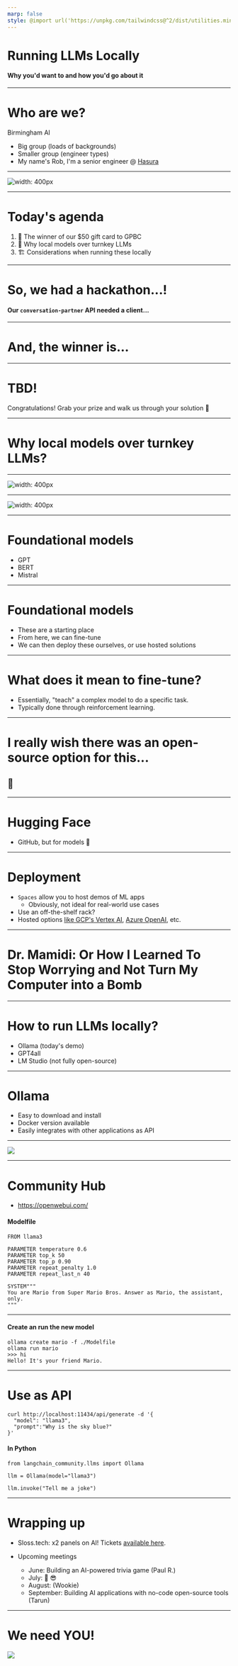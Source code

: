 ```yaml
---
marp: false
style: @import url('https://unpkg.com/tailwindcss@^2/dist/utilities.min.css');
---
```


# Running LLMs Locally

#### Why you'd want to and how you'd go about it

---

# Who are we?

Birmingham AI

- Big group (loads of backgrounds)
- Smaller group (engineer types)
- My name's Rob, I'm a senior engineer @ [Hasura](https://hasura.io/)

---

![width: 400px](sponsors.png)

---

# Today's agenda

1. 🎁 The winner of our $50 gift card to GPBC
2. 🤗 Why local models over turnkey LLMs
3. 🏗️ Considerations when running these locally

---

# So, we had a hackathon...!

#### Our `conversation-partner` API needed a client...

---

# And, the winner is...

---

# TBD!

Congratulations! Grab your prize and walk us through your solution 🎉

---

# Why local models over turnkey LLMs?

---

![width: 400px](toolshed.webp)

---

![width: 400px](screwdriver.webp)

---

# Foundational models

- GPT
- BERT
- Mistral

---

# Foundational models

- These are a starting place
- From here, we can fine-tune
- We can then deploy these ourselves, or use hosted solutions

---

# What does it mean to fine-tune?

- Essentially, "teach" a complex model to do a specific task.
- Typically done through reinforcement learning.

---

# I really wish there was an open-source option for this...

## 🤗

---

# Hugging Face

- GitHub, but for models 🎉

---

# Deployment

- `Spaces` allow you to host demos of ML apps
  - Obviously, not ideal for real-world use cases
- Use an off-the-shelf rack?
- Hosted options [like GCP's Vertex AI](https://cloud.google.com/vertex-ai/docs/start/introduction-unified-platform),
  [Azure OpenAI](https://learn.microsoft.com/en-us/azure/ai-services/openai/how-to/create-resource?pivots=web-portal), etc.

---

# Dr. Mamidi: Or How I Learned To Stop Worrying and Not Turn My Computer into a Bomb

<!-- TODO: Tarun and Yash: add your info here and any other slides before the wrap-up! -->

---

# How to run LLMs locally?

- Ollama (today's demo)
- GPT4all
- LM Studio (not fully open-source)

---

# Ollama


- Easy to download and install
- Docker version available
- Easily integrates with other applications as API

---

![](ollama.png)

---

# Community Hub

- https://openwebui.com/

#### Modelfile

```
FROM llama3

PARAMETER temperature 0.6
PARAMETER top_k 50
PARAMETER top_p 0.90
PARAMETER repeat_penalty 1.0
PARAMETER repeat_last_n 40

SYSTEM"""
You are Mario from Super Mario Bros. Answer as Mario, the assistant, only.
"""
```

---

#### Create an run the new model

```
ollama create mario -f ./Modelfile
ollama run mario
>>> hi
Hello! It's your friend Mario.
```

---

# Use as API

```
curl http://localhost:11434/api/generate -d '{
  "model": "llama3",
  "prompt":"Why is the sky blue?"
}'
```

#### In Python

```
from langchain_community.llms import Ollama

llm = Ollama(model="llama3")

llm.invoke("Tell me a joke")
```

---

# Wrapping up

- Sloss.tech: x2 panels on AI! Tickets [available here](https://www.sloss.tech/).

- Upcoming meetings

  - June: Building an AI-powered trivia game (Paul R.)
  - July: 🌴 😎
  <!-- TODO: Add information about Wookie's HubSpot presentation -->
  - August: (Wookie)
  - September: Building AI applications with no-code open-source tools (Tarun)

---

# We need YOU!

![](qr-code.png)

